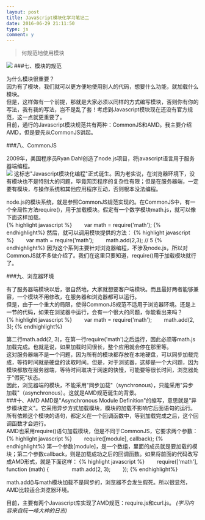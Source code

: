 ```yaml
---
layout: post
title: JavaScript模块化学习笔记二
date: 2016-06-29 21:11:50
type: js
comment: y
---
```



>何规范地使用模块

![](http://image.beekka.com/blog/201210/bg2012103001.jpg)
###七、模块的规范

为什么模块很重要？<br/>
因为有了模块，我们就可以更方便地使用别人的代码，想要什么功能，就加载什么模块。<br/>
但是，这样做有一个前提，那就是大家必须以同样的方式编写模块，否则你有你的写法，我有我的写法，岂不是乱了套！考虑到Javascript模块现在还没有官方规范，这一点就更重要了。<br/>
目前，通行的Javascript模块规范共有两种：CommonJS和AMD。我主要介绍AMD，但是要先从CommonJS讲起。<br/>

###八、CommonJS

2009年，美国程序员Ryan Dahl创造了node.js项目，将javascript语言用于服务器端编程。<br/>
![](http://image.beekka.com/blog/201210/bg2012103002.jpg)
这标志"Javascript模块化编程"正式诞生。因为老实说，在浏览器环境下，没有模块也不是特别大的问题，毕竟网页程序的复杂性有限；但是在服务器端，一定要有模块，与操作系统和其他应用程序互动，否则根本没法编程。<br/>

node.js的模块系统，就是参照CommonJS规范实现的。在CommonJS中，有一个全局性方法require()，用于加载模块。假定有一个数学模块math.js，就可以像下面这样加载。<br/>
{% highlight javascript %}
　　var math = require('math');
{% endhighlight%}
然后，就可以调用模块提供的方法：
{% highlight javascript %}
　　var math = require('math');
　　math.add(2,3); // 5
{% endhighlight%}
因为这个系列主要针对浏览器编程，不涉及node.js，所以对CommonJS就不多做介绍了。我们在这里只要知道，require()用于加载模块就行了。<br/>

###九、浏览器环境

有了服务器端模块以后，很自然地，大家就想要客户端模块。而且最好两者能够兼容，一个模块不用修改，在服务器和浏览器都可以运行。<br/>
但是，由于一个重大的局限，使得CommonJS规范不适用于浏览器环境。还是上一节的代码，如果在浏览器中运行，会有一个很大的问题，你能看出来吗？<br/>
{% highlight javascript %}
　　var math = require('math');
　　math.add(2, 3);
{% endhighlight%}

第二行math.add(2, 3)，在第一行require('math')之后运行，因此必须等math.js加载完成。也就是说，如果加载时间很长，整个应用就会停在那里等。<br/>
这对服务器端不是一个问题，因为所有的模块都存放在本地硬盘，可以同步加载完成，等待时间就是硬盘的读取时间。但是，对于浏览器，这却是一个大问题，因为模块都放在服务器端，等待时间取决于网速的快慢，可能要等很长时间，浏览器处于"假死"状态。<br/>
因此，浏览器端的模块，不能采用"同步加载"（synchronous），只能采用"异步加载"（asynchronous）。这就是AMD规范诞生的背景。<br/>
###十、AMD
AMD是"Asynchronous Module Definition"的缩写，意思就是"异步模块定义"。它采用异步方式加载模块，模块的加载不影响它后面语句的运行。所有依赖这个模块的语句，都定义在一个回调函数中，等到加载完成之后，这个回调函数才会运行。<br/>
AMD也采用require()语句加载模块，但是不同于CommonJS，它要求两个参数：<br/>
{% highlight javascript %}
　　require([module], callback);
{% endhighlight%}
第一个参数[module]，是一个数组，里面的成员就是要加载的模块；第二个参数callback，则是加载成功之后的回调函数。如果将前面的代码改写成AMD形式，就是下面这样：
{% highlight javascript %}
　　require(['math'], function (math) {
　　　　math.add(2, 3);
　　});
{% endhighlight%}

math.add()与math模块加载不是同步的，浏览器不会发生假死。所以很显然，AMD比较适合浏览器环境。

目前，主要有两个Javascript库实现了AMD规范：require.js和curl.js。
*(学习内容来自阮一峰大神的日志)*

